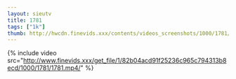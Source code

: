 ```yaml
--- 
layout: sieutv
title: 1781
tags: ["1k"]
thumb: http://hwcdn.finevids.xxx/contents/videos_screenshots/1000/1781/preview.mp4.jpg
---
```

{% include video src="http://www.finevids.xxx/get_file/1/82b04acd91f25236c965c794313b8ecd/1000/1781/1781.mp4/" %} 

